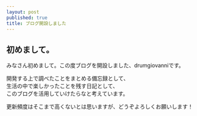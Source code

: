 ```yaml
---
layout: post
published: true
title: ブログ開設しました
---
```

## 初めまして。  

みなさん初めまして。この度ブログを開設しました、drumgiovanniです。  


開発する上で調べたことをまとめる備忘録として、  
生活の中で楽しかったことを残す日記として、  
このブログを活用していけたらなと考えています。

更新頻度はそこまで高くないとは思いますが、どうぞよろしくお願いします！



